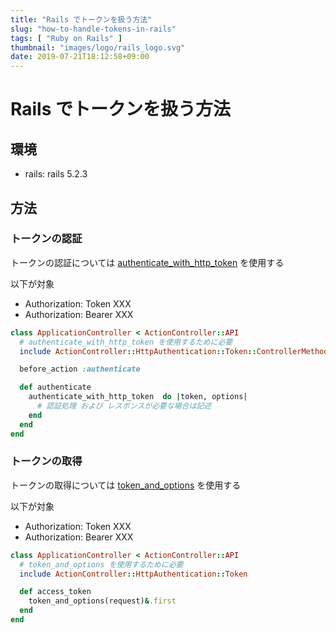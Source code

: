 ```yaml
---
title: "Rails でトークンを扱う方法"
slug: "how-to-handle-tokens-in-rails"
tags: [ "Ruby on Rails" ]
thumbnail: "images/logo/rails_logo.svg"
date: 2019-07-21T18:12:58+09:00
---
```


# Rails でトークンを扱う方法

## 環境

* rails: rails 5.2.3

## 方法

### トークンの認証

トークンの認証については [authenticate_with_http_token](https://api.rubyonrails.org/classes/ActionController/HttpAuthentication/Token/ControllerMethods.html) を使用する  

以下が対象

* Authorization: Token XXX
* Authorization: Bearer XXX

```rb
class ApplicationController < ActionController::API
  # authenticate_with_http_token を使用するために必要
  include ActionController::HttpAuthentication::Token::ControllerMethods

  before_action :authenticate

  def authenticate
    authenticate_with_http_token  do |token, options|
      # 認証処理 および レスポンスが必要な場合は記述
    end
  end
end
```

### トークンの取得

トークンの取得については [token_and_options](https://apidock.com/rails/v5.2.3/ActionController/HttpAuthentication/Token/token_and_options) を使用する  

以下が対象

* Authorization: Token XXX
* Authorization: Bearer XXX

```rb
class ApplicationController < ActionController::API
  # token_and_options を使用するために必要
  include ActionController::HttpAuthentication::Token

  def access_token
    token_and_options(request)&.first
  end
end
```
